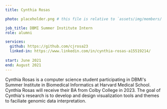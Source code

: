 ```yaml
---
title: Cynthia Rosas

photo: placeholder.png # this file is relative to `assets/img/members/`

job_title: DBMI Summer Institute Intern
role: alumni 

services:
  github: https://github.com/cjrosa23
  linked-in: https://www.linkedin.com/in/cynthia-rosas-a15519214/
  
start: June 2021
end: August 2021
---
```

Cynthia Rosas is a computer science student participating in DBMI's Summer Institute in Biomedical Informatics at Harvard Medical School.
Cynthia Rosas will receive their BA from Colby College in 2023. The goal of Cynthia's research is to develop and design visualization tools 
and themes to faciliate genomic data interpretation.
